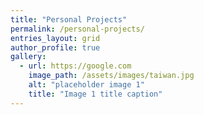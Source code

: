 ```yaml
---
title: "Personal Projects"
permalink: /personal-projects/
entries_layout: grid
author_profile: true
gallery:
  - url: https://google.com
    image_path: /assets/images/taiwan.jpg
    alt: "placeholder image 1"
    title: "Image 1 title caption"
---
```

